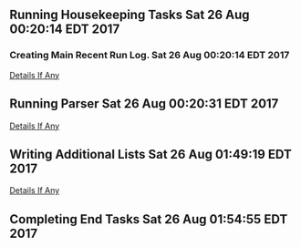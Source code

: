 ## Running Housekeeping Tasks Sat 26 Aug 00:20:14 EDT 2017
### Creating Main Recent Run Log. Sat 26 Aug 00:20:14 EDT 2017
[Details If Any](40-Running-Housekeeping-Tasks.log)

## Running Parser Sat 26 Aug 00:20:31 EDT 2017
[Details If Any](50-Running-Parser.log)

## Writing Additional Lists Sat 26 Aug 01:49:19 EDT 2017
[Details If Any](60-Writing-Additional-Lists.log)

## Completing End Tasks Sat 26 Aug 01:54:55 EDT 2017
